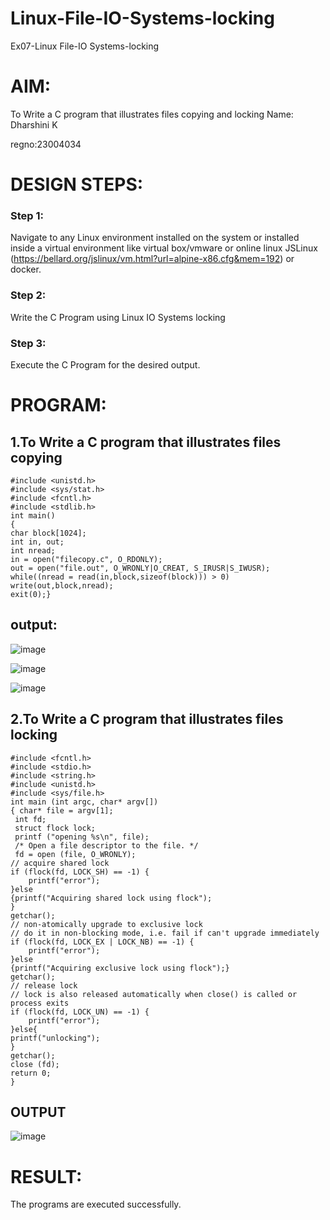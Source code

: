 # Linux-File-IO-Systems-locking
Ex07-Linux File-IO Systems-locking
# AIM:
To Write a C program that illustrates files copying and locking
Name: Dharshini K

regno:23004034
# DESIGN STEPS:

### Step 1:

Navigate to any Linux environment installed on the system or installed inside a virtual environment like virtual box/vmware or online linux JSLinux (https://bellard.org/jslinux/vm.html?url=alpine-x86.cfg&mem=192) or docker.

### Step 2:

Write the C Program using Linux IO Systems locking

### Step 3:

Execute the C Program for the desired output. 

# PROGRAM:

## 1.To Write a C program that illustrates files copying 

```
#include <unistd.h>
#include <sys/stat.h>
#include <fcntl.h>
#include <stdlib.h>
int main()
{
char block[1024];
int in, out;
int nread;
in = open("filecopy.c", O_RDONLY);
out = open("file.out", O_WRONLY|O_CREAT, S_IRUSR|S_IWUSR);
while((nread = read(in,block,sizeof(block))) > 0)
write(out,block,nread);
exit(0);}
```
## output:
![image](https://github.com/dharshini-29/Linux-File-IO-Systems-locking/assets/147474632/77cc4e56-1802-4fd3-80bb-e5e26ac55cb3)

![image](https://github.com/dharshini-29/Linux-File-IO-Systems-locking/assets/147474632/56e4c7b8-602b-4aaa-b631-49f74e379c6f)

![image](https://github.com/dharshini-29/Linux-File-IO-Systems-locking/assets/147474632/28a3d555-20c3-4211-9d32-55b3762d6371)

## 2.To Write a C program that illustrates files locking
```
#include <fcntl.h>
#include <stdio.h>
#include <string.h>
#include <unistd.h>
#include <sys/file.h>
int main (int argc, char* argv[])
{ char* file = argv[1];
 int fd;
 struct flock lock;
 printf ("opening %s\n", file);
 /* Open a file descriptor to the file. */
 fd = open (file, O_WRONLY);
// acquire shared lock
if (flock(fd, LOCK_SH) == -1) {
    printf("error");
}else
{printf("Acquiring shared lock using flock");
}
getchar();
// non-atomically upgrade to exclusive lock
// do it in non-blocking mode, i.e. fail if can't upgrade immediately
if (flock(fd, LOCK_EX | LOCK_NB) == -1) {
    printf("error");
}else
{printf("Acquiring exclusive lock using flock");}
getchar();
// release lock
// lock is also released automatically when close() is called or process exits
if (flock(fd, LOCK_UN) == -1) {
    printf("error");
}else{
printf("unlocking");
}
getchar();
close (fd);
return 0;
}
```



## OUTPUT
![image](https://github.com/dharshini-29/Linux-File-IO-Systems-locking/assets/147474632/bd9bae3a-5069-4b55-862e-d306a7d13a20)

# RESULT:
The programs are executed successfully.
